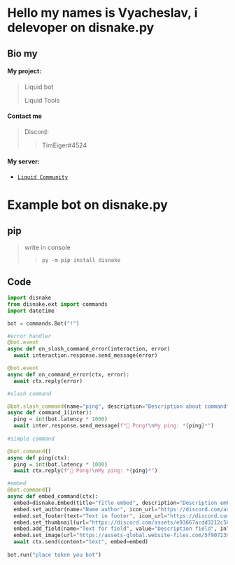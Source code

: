 # Hello my names is Vyacheslav, i delevoper on disnake.py
## Bio my
#### My project:
> Liquid bot
> 
> Liquid Tools

#### Contact me
>
>   Discord:  
>>    TimEiger#4524
>  


#### My server:

  - [`Liquid Community`](https://discord.gg/Tk9R9CH8Z3)

# Example bot on disnake.py
## pip

> write in console
>> `py -m pip install disnake`
> 

## Code
```py
import disnake
from disnake.ext import commands
import datetime

bot = commands.Bot("!")

#error handler
@bot.event
async def on_slash_command_error(interaction, error)
  await interaction.response.send_message(error)

@bot.event
async def on_command_error(ctx, error):
  await ctx.reply(error)

#slash command

@bot.slash_command(name="ping", description="Description about command")
async def command_1(inter):
  ping = int(bot.latency * 1000)
  await inter.response.send_message(f"🏓 Pong!\nMy ping: *{ping}*")
 
#simple command

@bot.command()
async def ping(ctx):
  ping = int(bot.latency * 1000)
  await ctx.reply(f"🏓 Pong!\nMy ping: *{ping}*")

#embed
@bot.command()
async def embed_command(ctx):
  embed=disnake.Embed(title="Title embed", description="Description embed", color=0xff0000, timestamp=datetime.datetime.now())
  embed.set_author(name="Name author", icon_url="https://discord.com/assets/e93667acdd3212c58dabd580cf175504.svg", url="https://github.com/timeigerpy")
  embed.set_footer(text="Text in footer", icon_url="https://discord.com/assets/e93667acdd3212c58dabd580cf175504.svg")
  embed.set_thumbnail(url="https://discord.com/assets/e93667acdd3212c58dabd580cf175504.svg")
  embed.add_field(name="Text for field", value="Description field", inline=True)
  embed.set_image(url="https://assets-global.website-files.com/5f9072399b2640f14d6a2bf4/615e08a57562b757afbe7032_TransparencyReport_BlogHeader.png")
  await ctx.send(content="text", embed=embed)
  
bot.run("place token you bot")
```





